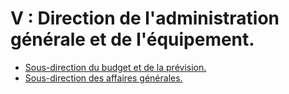 # V : Direction de l'administration générale et de l'équipement.

- [Sous-direction du budget et de la prévision.](sous-direction-du-budget-et)
- [Sous-direction des affaires générales.](sous-direction-des-affaires-generales)
